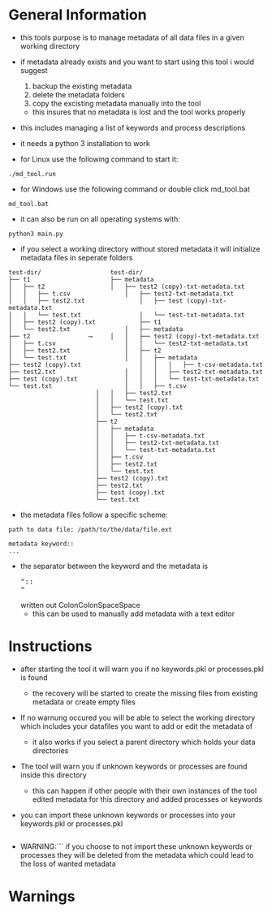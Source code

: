 # General Information
* this tools purpose is to manage metadata of all data files in a given working directory
* if metadata already exists and you want to start using this tool i would suggest
  1. backup the existing metadata
  2. delete the metadata folders 
  3. copy the excisting metadata manually into the tool
  * this insures that no metadata is lost and the tool works properly
* this includes managing a list of keywords and process descriptions
* it needs a python 3 installation to work

* for Linux use the following command to start it:
```
./md_tool.run
```

* for Windows use the following command or double click md_tool.bat
```
md_tool.bat
```
* it can also be run on all operating systems with:
```
python3 main.py
```

* if you select a working directory without stored metadata it will initialize metadata files in seperate folders
```
test-dir/					test-dir/
├── t1						├── metadata
│   ├── t2					│   ├── test2 (copy)-txt-metadata.txt	
│   │   ├── t.csv				│   ├── test2-txt-metadata.txt
│   │   ├── test2.txt				│   ├── test (copy)-txt-metadata.txt
│   │   └── test.txt				│   └── test-txt-metadata.txt
│   ├── test2 (copy).txt			├── t1
│   └── test2.txt				│   ├── metadata
├── t2				  ⟶		│   │   ├── test2 (copy)-txt-metadata.txt
│   ├── t.csv					│   │   └── test2-txt-metadata.txt
│   ├── test2.txt				│   ├── t2
│   └── test.txt				│   │   ├── metadata
├── test2 (copy).txt				│   │   │   ├── t-csv-metadata.txt
├── test2.txt					│   │   │   ├── test2-txt-metadata.txt
├── test (copy).txt				│   │   │   └── test-txt-metadata.txt
└── test.txt					│   │   ├── t.csv
						│   │   ├── test2.txt
						│   │   └── test.txt
						│   ├── test2 (copy).txt
						│   └── test2.txt
						├── t2
						│   ├── metadata
						│   │   ├── t-csv-metadata.txt
						│   │   ├── test2-txt-metadata.txt
						│   │   └── test-txt-metadata.txt
						│   ├── t.csv
						│   ├── test2.txt
						│   └── test.txt
						├── test2 (copy).txt
						├── test2.txt
						├── test (copy).txt
						└── test.txt
```

* the metadata files follow a specific scheme:
```
path to data file: /path/to/the/data/file.ext

metadata keyword::  
...
```
* the separator between the keyword and the metadata is <pre>"::  "</pre> written out ColonColonSpaceSpace
  * this can be used to manually add metadata with a text editor

# Instructions
* after starting the tool it will warn you if no keywords.pkl or processes.pkl is found
  * the recovery will be started to create the missing files from existing metadata or create empty files

* If no warnung occured you will be able to select the working directory which includes your datafiles you want to add or edit the metadata of
  * it also works if you select a parent directory which holds your data directories

* The tool will warn you if unknown keywords or processes are found inside this directory
  * this can happen if other people with their own instances of the tool edited metadata for this directory and added processes or keywords
* you can import these unknown keywords or processes into your keywords.pkl or processes.pkl
  ```diff
- WARNING:``` if you choose to not import these unknown keywords or processes they will be deleted from the metadata which could lead to the loss of wanted metadata



# Warnings
